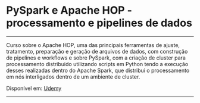 # PySpark e Apache HOP - processamento e pipelines de dados

---

Curso sobre o Apache HOP, uma das principais ferramentas de ajuste, tratamento, preparação e geração de arquivos de dados, com construção de pipelines e workflows e sobre PySpark, com a criação de cluster para processamento distribuido utilizando scripts em Python tendo a execução desses realizadas dentro do Apache Spark, que distribui o processamento em nós interligados dentro de um ambiente de cluster.

Disponível em: [Udemy](https://www.udemy.com/course/pyspark-e-apache-hop-processamento-e-pipelines-de-dados/learn/lecture/30028604#overview)

---
